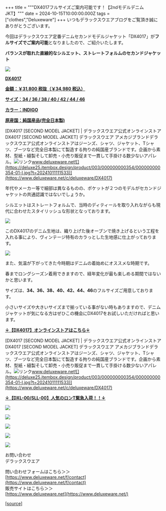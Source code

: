 +++
title = """DX4017フルサイズご案内可能です！【2ndモデルデニムJKT】"""
date = 2024-10-15T10:00:00.000Z
tags = ["clothes","Deluxeware"]
+++
いつもデラックスウエアブログをご覧頂き誠にありがとうございます。

今回はデラックスウエア定番デニムセカンドモデルジャケット「DX4017」が**フルサイズでご案内可能**となりましたので、ご紹介いたします。

**バランスが取れた直線的なシルエット、ストレートフォルムのセカンドジャケット**

[![](https://stat.ameba.jp/user_images/20241016/12/deluxeware/1c/9d/j/o0800079915498569198.jpg)](https://stat.ameba.jp/user_images/20241016/12/deluxeware/1c/9d/j/o0800079915498569198.jpg)

**[DX4017](https://www.deluxeware.net/c/deluxeware/DX4017)**

**[金額：￥31,800 税抜（￥34,980 税込）](https://www.deluxeware.net/c/deluxeware/DX4017)**

**[サイズ：34 / 36 / 38 / 40 / 42 / 44 / 46](https://www.deluxeware.net/c/deluxeware/DX4017)**

**[カラー：INDIGO](https://www.deluxeware.net/c/deluxeware/DX4017)**

**[原産国：純国産品(完全日本製)](https://www.deluxeware.net/c/deluxeware/DX4017)**

[DX4017 \[SECOND MODEL JACKET\] | デラックスウエア公式オンラインストアDX4017 \[SECOND MODEL JACKET\] デラックスウエア アメカジブランドデラックスウエア公式オンラインストアはジーンズ、シャツ、ジャケット、Tシャツ、ブーツなど完全日本製にて製造する拘りの純国産ブランドです。企画から素材、型紙・縫製そして卸売・小売り販促まで一貫して手掛ける数少ないアパレル。![リンク](https://c.stat100.ameba.jp/ameblo/symbols/v3.20.0/svg/gray/editor_link.svg)www.deluxeware.net![](https://deluxe25.itembox.design/product/003/000000000354/000000000354-01-l.jpg?t=20241011111533)](https://www.deluxeware.net/c/deluxeware/DX4017)

年代やメーカー等で細部は異なるものの、ポケットが２つのモデルがセカンドジャケットの共通認識ではないでしょうか。

シルエットはストレートフォルムで、当時のディティールを取り入れながらも現代に合わせたスタイリッシュな形状となっております。

[![](https://stat.ameba.jp/user_images/20241015/14/deluxeware/8b/70/j/o0800080015498222024.jpg)](https://stat.ameba.jp/user_images/20241015/14/deluxeware/8b/70/j/o0800080015498222024.jpg)

このDX4017のデニム生地は、織り上げた後オーブンで焼き上げるという工程を入れる事により、ヴィンテージ特有のカラっとした生地感に仕上がっております。

[![](https://stat.ameba.jp/user_images/20241015/15/deluxeware/fe/5d/j/o0800080015498241920.jpg)](https://stat.ameba.jp/user_images/20241015/15/deluxeware/fe/5d/j/o0800080015498241920.jpg)

また、気温が下がってきた今時期はデニムの着始めにオススメな時期です。

春までロングシーズン着用できますので、経年変化が最も楽しめる期間ではないかと思います。

サイズは、**34、36、38、40、42、44、46**のフルサイズご用意しております。

小さいサイズや大きいサイズまで揃っている事がない時もありますので、デニムジャケットが気になる方はぜひこの機会にDX4017をお試しいただければと思います。

**[↓【DX4017】オンラインストアはこちら↓](https://www.deluxeware.net/c/deluxeware/DX4017)**

[DX4017 \[SECOND MODEL JACKET\] | デラックスウエア公式オンラインストアDX4017 \[SECOND MODEL JACKET\] デラックスウエア アメカジブランドデラックスウエア公式オンラインストアはジーンズ、シャツ、ジャケット、Tシャツ、ブーツなど完全日本製にて製造する拘りの純国産ブランドです。企画から素材、型紙・縫製そして卸売・小売り販促まで一貫して手掛ける数少ないアパレル。![リンク](https://c.stat100.ameba.jp/ameblo/symbols/v3.20.0/svg/gray/editor_link.svg)www.deluxeware.net![](https://deluxe25.itembox.design/product/003/000000000354/000000000354-01-l.jpg?t=20241011111533)](https://www.deluxeware.net/c/deluxeware/DX4017)

**[↓【DXL-00/SLL-00】人気のロンT緊急入荷！！↓](https://www.deluxeware.net/)**

[![](https://stat.ameba.jp/user_images/20241007/16/deluxeware/df/96/j/o0800026015495163803.jpg?caw=800)](https://www.deluxeware.net/)

[![](https://stat.ameba.jp/user_images/20240614/12/deluxeware/fb/b4/j/o0800026015451324172.jpg?caw=800)](https://www.deluxeware.net/c/2024FWreserveall)

[![](https://stat.ameba.jp/user_images/20240315/15/deluxeware/04/7f/j/o0800026015413271803.jpg?caw=800)](https://www.instagram.com/deluxeware/?hl=ja)

[![](https://stat.ameba.jp/user_images/20220415/12/deluxeware/3b/ce/j/o0800026015103175481.jpg?caw=800)](https://www.deluxeware.net/f/headstore)

[![](https://stat.ameba.jp/user_images/20220415/12/deluxeware/d7/c6/j/o0800026015103175487.jpg?caw=800)](https://www.deluxeware.net/)

お問い合わせ  
デラックスウエア

問い合わせフォームはこちら＞＞  
[https://www.deluxeware.net/f/contact](https://www.deluxeware.net/f/contact)  
販売サイトはこちら＞＞  
[https://www.deluxeware.net](https://www.deluxeware.net/)

[[source]](https://ameblo.jp/deluxeware/entry-12871356342.html)
